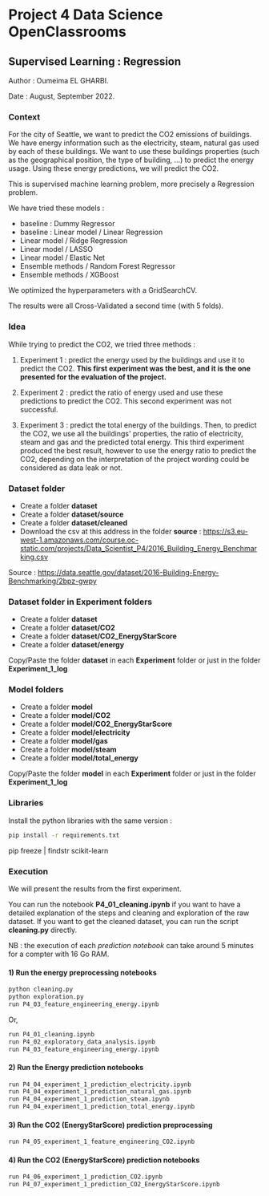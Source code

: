 # Project 4 Data Science OpenClassrooms 
## Supervised Learning : Regression

Author : Oumeima EL GHARBI.

Date : August, September 2022.

### Context

For the city of Seattle, we want to predict the CO2 emissions of buildings.
We have energy information such as the electricity, steam, natural gas used by each of these buildings.
We want to use these buildings properties (such as the geographical position, the type of building, ...) to predict the energy usage.
Using these energy predictions, we will predict the CO2.

This is supervised machine learning problem, more precisely a Regression problem.

We have tried these models :

- baseline : Dummy Regressor
- baseline : Linear model / Linear Regression
- Linear model / Ridge Regression
- Linear model / LASSO
- Linear model / Elastic Net
- Ensemble methods / Random Forest Regressor
- Ensemble methods / XGBoost

We optimized the hyperparameters with a GridSearchCV.

The results were all Cross-Validated a second time (with 5 folds).

### Idea 

While trying to predict the CO2, we tried three methods :

1) Experiment 1 : predict the energy used by the buildings and use it to predict the CO2.
    **This first experiment was the best, and it is the one presented for the evaluation of the project.**

2) Experiment 2 : predict the ratio of energy used and use these predictions to predict the CO2.
    This second experiment was not successful.

3) Experiment 3 : predict the total energy of the buildings. Then, to predict the CO2, we use all the buildings' properties, the ratio of electricity, steam and gas and the predicted total energy.
    This third experiment produced the best result, however to use the energy ratio to predict the CO2, depending on the interpretation of the project wording could be considered as data leak or not.

### Dataset folder

- Create a folder **dataset**
- Create a folder **dataset/source**
- Create a folder **dataset/cleaned**
- Download the csv at this address in the folder **source** : https://s3.eu-west-1.amazonaws.com/course.oc-static.com/projects/Data_Scientist_P4/2016_Building_Energy_Benchmarking.csv

Source  : https://data.seattle.gov/dataset/2016-Building-Energy-Benchmarking/2bpz-gwpy

### Dataset folder in Experiment folders
- Create a folder **dataset**
- Create a folder **dataset/CO2**
- Create a folder **dataset/CO2_EnergyStarScore**
- Create a folder **dataset/energy**

Copy/Paste the folder **dataset** in each **Experiment** folder or just in the folder **Experiment_1_log**

### Model folders

- Create a folder **model**
- Create a folder **model/CO2**
- Create a folder **model/CO2_EnergyStarScore**
- Create a folder **model/electricity**
- Create a folder **model/gas**
- Create a folder **model/steam**
- Create a folder **model/total_energy**

Copy/Paste the folder **model** in each **Experiment** folder or just in the folder **Experiment_1_log**

### Libraries

Install the python libraries with the same version :

```bash
pip install -r requirements.txt
```

pip freeze | findstr scikit-learn

### Execution

We will present the results from the first experiment.

You can run the notebook **P4_01_cleaning.ipynb** if you want to have a detailed explanation of the steps and cleaning and exploration of the raw dataset.
If you want to get the cleaned dataset, you can run the script **cleaning.py** directly.

NB : the execution of each *prediction notebook* can take around 5 minutes for a compter with 16 Go RAM.

#### 1) Run the energy preprocessing notebooks

```bash
python cleaning.py 
python exploration.py
run P4_03_feature_engineering_energy.ipynb
```

Or,

```bash
run P4_01_cleaning.ipynb
run P4_02_exploratory_data_analysis.ipynb
run P4_03_feature_engineering_energy.ipynb
```

#### 2) Run the Energy prediction notebooks

```bash
run P4_04_experiment_1_prediction_electricity.ipynb
run P4_04_experiment_1_prediction_natural_gas.ipynb
run P4_04_experiment_1_prediction_steam.ipynb
run P4_04_experiment_1_prediction_total_energy.ipynb
```

#### 3) Run the CO2 (EnergyStarScore) prediction preprocessing

```bash
run P4_05_experiment_1_feature_engineering_CO2.ipynb
```

#### 4) Run the CO2 (EnergyStarScore) prediction notebooks

```bash
run P4_06_experiment_1_prediction_CO2.ipynb
run P4_07_experiment_1_prediction_CO2_EnergyStarScore.ipynb
```